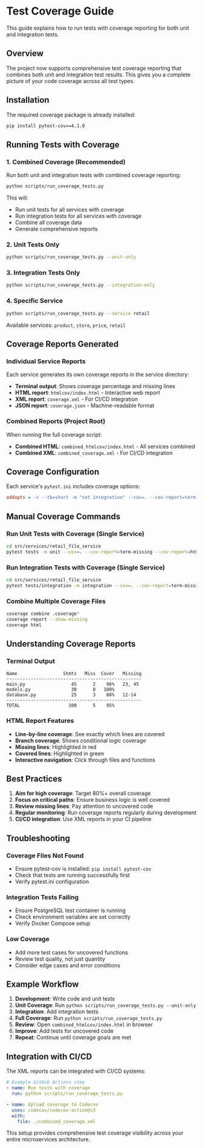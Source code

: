 # Test Coverage Guide

This guide explains how to run tests with coverage reporting for both unit and integration tests.

## Overview

The project now supports comprehensive test coverage reporting that combines both unit and integration test results. This gives you a complete picture of your code coverage across all test types.

## Installation

The required coverage package is already installed:
```bash
pip install pytest-cov==4.1.0
```

## Running Tests with Coverage

### 1. Combined Coverage (Recommended)

Run both unit and integration tests with combined coverage reporting:

```bash
python scripts/run_coverage_tests.py
```

This will:
- Run unit tests for all services with coverage
- Run integration tests for all services with coverage
- Combine all coverage data
- Generate comprehensive reports

### 2. Unit Tests Only

```bash
python scripts/run_coverage_tests.py --unit-only
```

### 3. Integration Tests Only

```bash
python scripts/run_coverage_tests.py --integration-only
```

### 4. Specific Service

```bash
python scripts/run_coverage_tests.py --service retail
```

Available services: `product`, `store`, `price`, `retail`

## Coverage Reports Generated

### Individual Service Reports

Each service generates its own coverage reports in the service directory:
- **Terminal output**: Shows coverage percentage and missing lines
- **HTML report**: `htmlcov/index.html` - Interactive web report
- **XML report**: `coverage.xml` - For CI/CD integration
- **JSON report**: `coverage.json` - Machine-readable format

### Combined Reports (Project Root)

When running the full coverage script:
- **Combined HTML**: `combined_htmlcov/index.html` - All services combined
- **Combined XML**: `combined_coverage.xml` - For CI/CD integration

## Coverage Configuration

Each service's `pytest.ini` includes coverage options:

```ini
addopts = -v --tb=short -m "not integration" --cov=. --cov-report=term-missing --cov-report=html:htmlcov --cov-report=xml:coverage.xml
```

## Manual Coverage Commands

### Run Unit Tests with Coverage (Single Service)

```bash
cd src/services/retail_file_service
pytest tests -m unit --cov=. --cov-report=term-missing --cov-report=html:htmlcov
```

### Run Integration Tests with Coverage (Single Service)

```bash
cd src/services/retail_file_service
pytest tests/integration -m integration --cov=. --cov-report=term-missing --cov-report=html:htmlcov
```

### Combine Multiple Coverage Files

```bash
coverage combine .coverage*
coverage report --show-missing
coverage html
```

## Understanding Coverage Reports

### Terminal Output
```
Name                 Stmts   Miss  Cover   Missing
--------------------------------------------------
main.py                 45      2    96%   23, 45
models.py               30      0   100%
database.py             25      3    88%   12-14
--------------------------------------------------
TOTAL                  100      5    95%
```

### HTML Report Features
- **Line-by-line coverage**: See exactly which lines are covered
- **Branch coverage**: Shows conditional logic coverage
- **Missing lines**: Highlighted in red
- **Covered lines**: Highlighted in green
- **Interactive navigation**: Click through files and functions

## Best Practices

1. **Aim for high coverage**: Target 80%+ overall coverage
2. **Focus on critical paths**: Ensure business logic is well covered
3. **Review missing lines**: Pay attention to uncovered code
4. **Regular monitoring**: Run coverage reports regularly during development
5. **CI/CD integration**: Use XML reports in your CI pipeline

## Troubleshooting

### Coverage Files Not Found
- Ensure pytest-cov is installed: `pip install pytest-cov`
- Check that tests are running successfully first
- Verify pytest.ini configuration

### Integration Tests Failing
- Ensure PostgreSQL test container is running
- Check environment variables are set correctly
- Verify Docker Compose setup

### Low Coverage
- Add more test cases for uncovered functions
- Review test quality, not just quantity
- Consider edge cases and error conditions

## Example Workflow

1. **Development**: Write code and unit tests
2. **Unit Coverage**: Run `python scripts/run_coverage_tests.py --unit-only`
3. **Integration**: Add integration tests
4. **Full Coverage**: Run `python scripts/run_coverage_tests.py`
5. **Review**: Open `combined_htmlcov/index.html` in browser
6. **Improve**: Add tests for uncovered code
7. **Repeat**: Continue until coverage goals are met

## Integration with CI/CD

The XML reports can be integrated with CI/CD systems:

```yaml
# Example GitHub Actions step
- name: Run tests with coverage
  run: python scripts/run_coverage_tests.py

- name: Upload coverage to Codecov
  uses: codecov/codecov-action@v3
  with:
    file: ./combined_coverage.xml
```

This setup provides comprehensive test coverage visibility across your entire microservices architecture.
